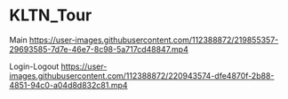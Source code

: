 # KLTN_Tour
Main
https://user-images.githubusercontent.com/112388872/219855357-29693585-7d7e-46e7-8c98-5a717cd48847.mp4

Login-Logout
https://user-images.githubusercontent.com/112388872/220943574-dfe4870f-2b88-4851-94c0-a04d8d832c81.mp4

